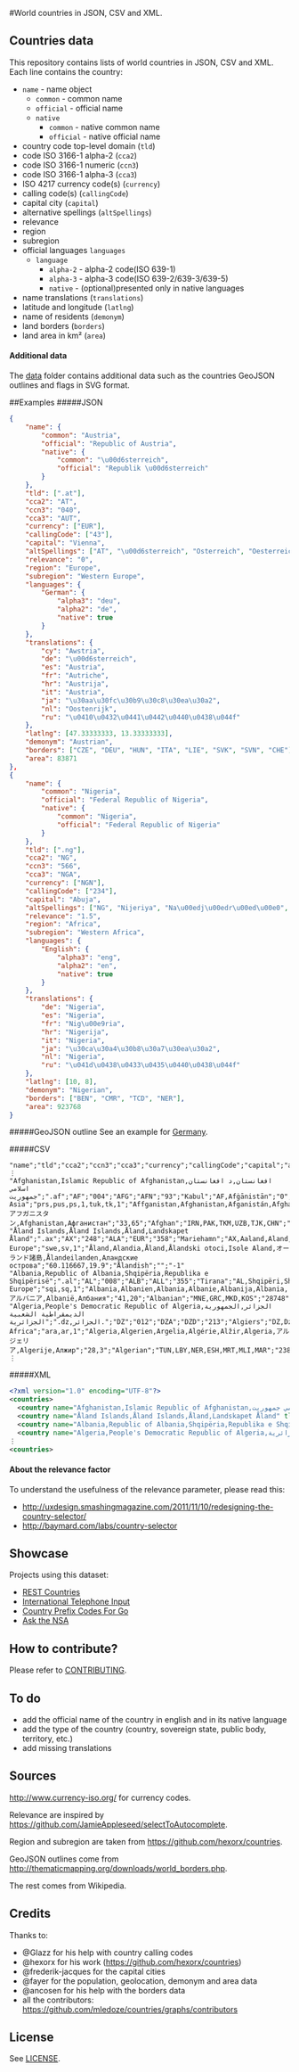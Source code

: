 #World countries in JSON, CSV and XML.
## Countries data
This repository contains lists of world countries in JSON, CSV and XML. Each line contains the country:

 - `name` - name object
 	 - `common` - common name
 	 - `official` - official name
 	 - `native`
 	 	 - `common` - native common name
 	 	 - `official` - native official name
 - country code top-level domain (`tld`)
 - code ISO 3166-1 alpha-2 (`cca2`)
 - code ISO 3166-1 numeric (`ccn3`)
 - code ISO 3166-1 alpha-3 (`cca3`)
 - ISO 4217 currency code(s) (`currency`)
 - calling code(s) (`callingCode`)
 - capital city (`capital`)
 - alternative spellings (`altSpellings`)
 - relevance
 - region
 - subregion
 - official languages `languages`
 	- `language`
 		- `alpha-2` - alpha-2 code(ISO 639-1)
 		- `alpha-3` - alpha-3 code(ISO 639-2/639-3/639-5)
 		- `native` 	- (optional)presented only in native languages
 - name translations (`translations`)
 - latitude and longitude (`latlng`)
 - name of residents (`demonym`)
 - land borders (`borders`)
 - land area in km² (`area`)

#### Additional data
The [data](https://github.com/mledoze/countries/tree/master/data) folder contains additional data such as the countries
GeoJSON outlines and flags in SVG format.

##Examples
#####JSON
```json
{
	"name": {
		"common": "Austria",
		"official": "Republic of Austria",
		"native": {
			"common": "\u00d6sterreich",
			"official": "Republik \u00d6sterreich"
		}
	},
	"tld": [".at"],
	"cca2": "AT",
	"ccn3": "040",
	"cca3": "AUT",
	"currency": ["EUR"],
	"callingCode": ["43"],
	"capital": "Vienna",
	"altSpellings": ["AT", "\u00d6sterreich", "Osterreich", "Oesterreich"],
	"relevance": "0",
	"region": "Europe",
	"subregion": "Western Europe",
	"languages": {
		"German": {
			"alpha3": "deu",
			"alpha2": "de",
			"native": true
		}
	},
	"translations": {
		"cy": "Awstria",
		"de": "\u00d6sterreich",
		"es": "Austria",
		"fr": "Autriche",
		"hr": "Austrija",
		"it": "Austria",
		"ja": "\u30aa\u30fc\u30b9\u30c8\u30ea\u30a2",
		"nl": "Oostenrijk",
		"ru": "\u0410\u0432\u0441\u0442\u0440\u0438\u044f"
	},
	"latlng": [47.33333333, 13.33333333],
	"demonym": "Austrian",
	"borders": ["CZE", "DEU", "HUN", "ITA", "LIE", "SVK", "SVN", "CHE"],
	"area": 83871
},
{
	"name": {
		"common": "Nigeria",
		"official": "Federal Republic of Nigeria",
		"native": {
			"common": "Nigeria",
			"official": "Federal Republic of Nigeria"
		}
	},
	"tld": [".ng"],
	"cca2": "NG",
	"ccn3": "566",
	"cca3": "NGA",
	"currency": ["NGN"],
	"callingCode": ["234"],
	"capital": "Abuja",
	"altSpellings": ["NG", "Nijeriya", "Na\u00edj\u00edr\u00ed\u00e0", "Federal Republic of Nigeria"],
	"relevance": "1.5",
	"region": "Africa",
	"subregion": "Western Africa",
	"languages": {
		"English": {
			"alpha3": "eng",
			"alpha2": "en",
			"native": true
		}
	},
	"translations": {
		"de": "Nigeria",
		"es": "Nigeria",
		"fr": "Nig\u00e9ria",
		"hr": "Nigerija",
		"it": "Nigeria",
		"ja": "\u30ca\u30a4\u30b8\u30a7\u30ea\u30a2",
		"nl": "Nigeria",
		"ru": "\u041d\u0438\u0433\u0435\u0440\u0438\u044f"
	},
	"latlng": [10, 8],
	"demonym": "Nigerian",
	"borders": ["BEN", "CMR", "TCD", "NER"],
	"area": 923768
}
```

#####GeoJSON outline
See an example for [Germany](https://github.com/mledoze/countries/blob/bb61a1cddfefd09ad5c92ad0a1effbfceba39930/data/deu.geo.json).

#####CSV
```csv
"name";"tld";"cca2";"ccn3";"cca3";"currency";"callingCode";"capital";"altSpellings";"relevance";"region";"subregion";"languages";"translations";"latlng";"demonym";"borders";"area"
⋮
"Afghanistan,Islamic Republic of Afghanistan,افغانستان,د افغانستان اسلامي جمهوریت";".af";"AF";"004";"AFG";"AFN";"93";"Kabul";"AF,Afġānistān";"0";"Asia";"Southern Asia";"prs,pus,ps,1,tuk,tk,1";"Affganistan,Afghanistan,Afganistán,Afghanistan,Afganistan,Afghanistan,アフガニスタン,Afghanistan,Афганистан";"33,65";"Afghan";"IRN,PAK,TKM,UZB,TJK,CHN";"652230"
"Åland Islands,Åland Islands,Åland,Landskapet Åland";".ax";"AX";"248";"ALA";"EUR";"358";"Mariehamn";"AX,Aaland,Aland,Ahvenanmaa";"0";"Europe";"Northern Europe";"swe,sv,1";"Åland,Alandia,Åland,Ålandski otoci,Isole Aland,オーランド諸島,Ålandeilanden,Аландские острова";"60.116667,19.9";"Ålandish";"";"-1"
"Albania,Republic of Albania,Shqipëria,Republika e Shqipërisë";".al";"AL";"008";"ALB";"ALL";"355";"Tirana";"AL,Shqipëri,Shqipëria,Shqipnia";"0";"Europe";"Southern Europe";"sqi,sq,1";"Albania,Albanien,Albania,Albanie,Albanija,Albania,アルバニア,Albanië,Албания";"41,20";"Albanian";"MNE,GRC,MKD,KOS";"28748"
"Algeria,People's Democratic Republic of Algeria,الجزائر,الجمهورية الديمقراطية الشعبية الجزائرية";".dz,الجزائر.";"DZ";"012";"DZA";"DZD";"213";"Algiers";"DZ,Dzayer,Algérie";"0";"Africa";"Northern Africa";"ara,ar,1";"Algeria,Algerien,Argelia,Algérie,Alžir,Algeria,アルジェリア,Algerije,Алжир";"28,3";"Algerian";"TUN,LBY,NER,ESH,MRT,MLI,MAR";"2381741"
⋮
```

#####XML
```xml
<?xml version="1.0" encoding="UTF-8"?>
<countries>
  <country name="Afghanistan,Islamic Republic of Afghanistan,افغانستان,د افغانستان اسلامي جمهوریت" tld=".af" cca2="AF" ccn3="004" cca3="AFG" currency="AFN" callingCode="93" capital="Kabul" altSpellings="AF,Afġānistān" relevance="0" region="Asia" subregion="Southern Asia" languages="prs,pus,ps,1,tuk,tk,1" translations="Affganistan,Afghanistan,Afganistán,Afghanistan,Afganistan,Afghanistan,アフガニスタン,Afghanistan,Афганистан" latlng="33,65" demonym="Afghan" borders="IRN,PAK,TKM,UZB,TJK,CHN" area="652230"/>
  <country name="Åland Islands,Åland Islands,Åland,Landskapet Åland" tld=".ax" cca2="AX" ccn3="248" cca3="ALA" currency="EUR" callingCode="358" capital="Mariehamn" altSpellings="AX,Aaland,Aland,Ahvenanmaa" relevance="0" region="Europe" subregion="Northern Europe" languages="swe,sv,1" translations="Åland,Alandia,Åland,Ålandski otoci,Isole Aland,オーランド諸島,Ålandeilanden,Аландские острова" latlng="60.116667,19.9" demonym="Ålandish" borders="" area="-1"/>
  <country name="Albania,Republic of Albania,Shqipëria,Republika e Shqipërisë" tld=".al" cca2="AL" ccn3="008" cca3="ALB" currency="ALL" callingCode="355" capital="Tirana" altSpellings="AL,Shqipëri,Shqipëria,Shqipnia" relevance="0" region="Europe" subregion="Southern Europe" languages="sqi,sq,1" translations="Albania,Albanien,Albania,Albanie,Albanija,Albania,アルバニア,Albanië,Албания" latlng="41,20" demonym="Albanian" borders="MNE,GRC,MKD,KOS" area="28748"/>
  <country name="Algeria,People's Democratic Republic of Algeria,الجزائر,الجمهورية الديمقراطية الشعبية الجزائرية" tld=".dz,الجزائر." cca2="DZ" ccn3="012" cca3="DZA" currency="DZD" callingCode="213" capital="Algiers" altSpellings="DZ,Dzayer,Algérie" relevance="0" region="Africa" subregion="Northern Africa" languages="ara,ar,1" translations="Algeria,Algerien,Argelia,Algérie,Alžir,Algeria,アルジェリア,Algerije,Алжир" latlng="28,3" demonym="Algerian" borders="TUN,LBY,NER,ESH,MRT,MLI,MAR" area="2381741"/>
⋮
<countries>
```

#### About the relevance factor
To understand the usefulness of the relevance parameter, please read this:
- http://uxdesign.smashingmagazine.com/2011/11/10/redesigning-the-country-selector/
- http://baymard.com/labs/country-selector

## Showcase
Projects using this dataset:

- [REST Countries](http://restcountries.eu/)
- [International Telephone Input](http://jackocnr.com/intl-tel-input.html)
- [Country Prefix Codes For Go](https://github.com/relops/prefixes)
- [Ask the NSA](http://askthensa.com/)

## How to contribute?
Please refer to [CONTRIBUTING](https://github.com/mledoze/countries/blob/master/CONTRIBUTING.md).

## To do
 - add the official name of the country in english and in its native language
 - add the type of the country (country, sovereign state, public body, territory, etc.)
 - add missing translations

## Sources
http://www.currency-iso.org/ for currency codes.

Relevance are inspired by https://github.com/JamieAppleseed/selectToAutocomplete.

Region and subregion are taken from https://github.com/hexorx/countries.

GeoJSON outlines come from http://thematicmapping.org/downloads/world_borders.php.

The rest comes from Wikipedia.

## Credits
Thanks to:
 - @Glazz for his help with country calling codes
 - @hexorx for his work (https://github.com/hexorx/countries)
 - @frederik-jacques for the capital cities
 - @fayer for the population, geolocation, demonym and area data
 - @ancosen for his help with the borders data
 - all the contributors: https://github.com/mledoze/countries/graphs/contributors

## License
See [LICENSE](https://github.com/mledoze/countries/blob/master/LICENSE).
